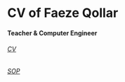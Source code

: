 # CV of Faeze Qollar

#### Teacher & Computer Engineer

  <h6><a href="https://faeze-qlr.github.io/me/faeze-qollar.pdf" target="_blank">CV</a>

</h6><h6><a href="https://faeze-qlr.github.io/me/sop.pdf" target="_blank">SOP</a></h6>
